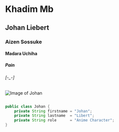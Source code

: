 # Khadim Mb
## Johan Liebert
### Aizen Sossuke
#### Madara Uchiha
##### Pain
###### [-_-]

![Image of Johan](https://static.wikia.nocookie.net/obluda/images/f/ff/Johan.png/revision/latest?cb=20250427000122)

``` java

public class Johan {
    private String firstname = "Johan";
    private String lastname  = "Libert";
    private String role      = "Anime Character";
}

```
